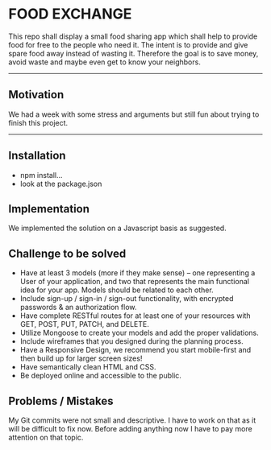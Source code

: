 # FOOD EXCHANGE

This repo shall display a small food sharing app which shall help to provide food for free to the people who need it. The intent is to provide and give spare food away instead of wasting it. Therefore the goal is to save money, avoid waste and maybe even get to know your neighbors.

---

## Motivation

We had a week with some stress and arguments but still fun about trying to finish this project.

---

## Installation

* npm install...
* look at the package.json

## Implementation

We implemented the solution on a Javascript basis as suggested.

## Challenge to be solved


* Have at least 3 models (more if they make sense) – one representing a User of your application, and two that represents the main functional idea for your app. Models should be related to each other.
* Include sign-up / sign-in / sign-out functionality, with encrypted passwords & an authorization flow.
* Have complete RESTful routes for at least one of your resources with GET, POST, PUT, PATCH, and DELETE.
* Utilize Mongoose to create your models and add the proper validations.
* Include wireframes that you designed during the planning process.
* Have a Responsive Design, we recommend you start mobile-first and then build up for larger screen sizes!
* Have semantically clean HTML and CSS.
* Be deployed online and accessible to the public.


## Problems / Mistakes

My Git commits were not small and descriptive. I have to work on that as it will be difficult to fix now. Before adding anything now I have to pay more attention on that topic.

